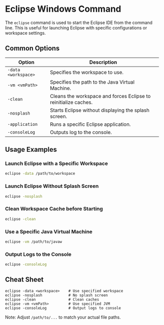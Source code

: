 # Eclipse Windows Command

The `eclipse` command is used to start the Eclipse IDE from the command line. This is useful for launching Eclipse with specific configurations or workspace settings.

## Common Options

| Option              | Description                                                    |
|---------------------|----------------------------------------------------------------|
| `-data <workspace>` | Specifies the workspace to use.                                |
| `-vm <vmPath>`      | Specifies the path to the Java Virtual Machine.                |
| `-clean`            | Cleans the workspace and forces Eclipse to reinitialize caches.|
| `-nosplash`         | Starts Eclipse without displaying the splash screen.           |
| `-application`      | Runs a specific Eclipse application.                           |
| `-consoleLog`       | Outputs log to the console.                                    |

## Usage Examples

### Launch Eclipse with a Specific Workspace

```sh
eclipse -data /path/to/workspace
```

### Launch Eclipse Without Splash Screen

```sh
eclipse -nosplash
```

### Clean Workspace Cache before Starting

```sh
eclipse -clean
```

### Use a Specific Java Virtual Machine

```sh
eclipse -vm /path/to/javaw
```

### Output Logs to the Console

```sh
eclipse -consoleLog
```

## Cheat Sheet

```plaintext
eclipse -data <workspace>    # Use specified workspace
eclipse -nosplash            # No splash screen
eclipse -clean               # Clean caches
eclipse -vm <vmPath>         # Use specified JVM
eclipse -consoleLog          # Output logs to console
```

Note: Adjust `/path/to/...` to match your actual file paths.
